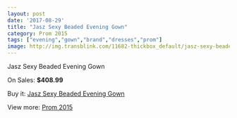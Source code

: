 ```yaml
---
layout: post
date: '2017-08-29'
title: "Jasz Sexy Beaded Evening Gown"
category: Prom 2015
tags: ["evening","gown","brand","dresses","prom"]
image: http://img.transblink.com/11682-thickbox_default/jasz-sexy-beaded-evening-gown.jpg
---
```

Jasz Sexy Beaded Evening Gown

On Sales: **$408.99**
<a href="https://www.transblink.com/en/prom-2015/3803-jasz-sexy-beaded-evening-gown.html"><amp-img layout="responsive" width="600" height="600" src="//img.transblink.com/11682-thickbox_default/jasz-sexy-beaded-evening-gown.jpg" alt="Jasz Sexy Beaded Evening Gown 0" /></a>
<a href="https://www.transblink.com/en/prom-2015/3803-jasz-sexy-beaded-evening-gown.html"><amp-img layout="responsive" width="600" height="600" src="//img.transblink.com/11685-thickbox_default/jasz-sexy-beaded-evening-gown.jpg" alt="Jasz Sexy Beaded Evening Gown 1" /></a>
<a href="https://www.transblink.com/en/prom-2015/3803-jasz-sexy-beaded-evening-gown.html"><amp-img layout="responsive" width="600" height="600" src="//img.transblink.com/11684-thickbox_default/jasz-sexy-beaded-evening-gown.jpg" alt="Jasz Sexy Beaded Evening Gown 2" /></a>
<a href="https://www.transblink.com/en/prom-2015/3803-jasz-sexy-beaded-evening-gown.html"><amp-img layout="responsive" width="600" height="600" src="//img.transblink.com/11683-thickbox_default/jasz-sexy-beaded-evening-gown.jpg" alt="Jasz Sexy Beaded Evening Gown 3" /></a>

Buy it: [Jasz Sexy Beaded Evening Gown](https://www.transblink.com/en/prom-2015/3803-jasz-sexy-beaded-evening-gown.html "Jasz Sexy Beaded Evening Gown")

View more: [Prom 2015](https://www.transblink.com/en/10-prom-2015 "Prom 2015")